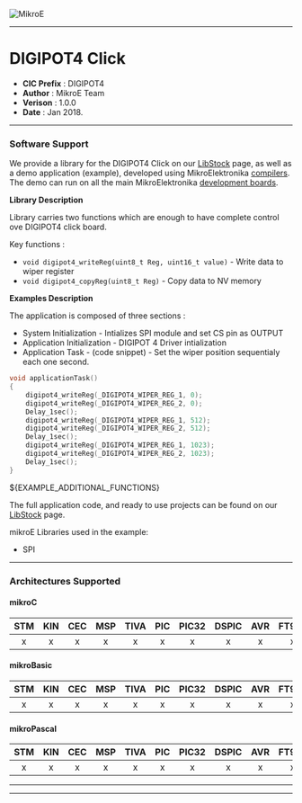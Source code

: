 ![MikroE](http://www.mikroe.com/img/designs/beta/logo_small.png)

---

# DIGIPOT4 Click

- **CIC Prefix**  : DIGIPOT4
- **Author**      : MikroE Team
- **Verison**     : 1.0.0
- **Date**        : Jan 2018.

---

### Software Support

We provide a library for the DIGIPOT4 Click on our [LibStock](https://libstock.mikroe.com/projects/view/2287/digipot-4-click) 
page, as well as a demo application (example), developed using MikroElektronika 
[compilers](http://shop.mikroe.com/compilers). The demo can run on all the main 
MikroElektronika [development boards](http://shop.mikroe.com/development-boards).

**Library Description**

Library carries two functions which are enough to have complete control ove DIGIPOT4 click board.

Key functions :

- ``` void digipot4_writeReg(uint8_t Reg, uint16_t value) ``` - Write data to wiper register
- ``` void digipot4_copyReg(uint8_t Reg) ``` - Copy data to NV memory

**Examples Description**

The application is composed of three sections :

- System Initialization -  Intializes SPI module and set CS pin as OUTPUT
- Application Initialization -  DIGIPOT 4 Driver intialization
- Application Task - (code snippet) - Set the wiper position sequentialy each one second.

```.c
void applicationTask()
{
    digipot4_writeReg(_DIGIPOT4_WIPER_REG_1, 0);
    digipot4_writeReg(_DIGIPOT4_WIPER_REG_2, 0);
    Delay_1sec();
    digipot4_writeReg(_DIGIPOT4_WIPER_REG_1, 512);
    digipot4_writeReg(_DIGIPOT4_WIPER_REG_2, 512);
    Delay_1sec();
    digipot4_writeReg(_DIGIPOT4_WIPER_REG_1, 1023);
    digipot4_writeReg(_DIGIPOT4_WIPER_REG_2, 1023);
    Delay_1sec();
}
```

${EXAMPLE_ADDITIONAL_FUNCTIONS}

The full application code, and ready to use projects can be found on our 
[LibStock](https://libstock.mikroe.com/projects/view/2287/digipot-4-click) page.

mikroE Libraries used in the example:

- SPI

---
### Architectures Supported

#### mikroC

| STM | KIN | CEC | MSP | TIVA | PIC | PIC32 | DSPIC | AVR | FT90x |
|:-:|:-:|:-:|:-:|:-:|:-:|:-:|:-:|:-:|:-:|
| x | x | x | x | x | x | x | x | x | x |

#### mikroBasic

| STM | KIN | CEC | MSP | TIVA | PIC | PIC32 | DSPIC | AVR | FT90x |
|:-:|:-:|:-:|:-:|:-:|:-:|:-:|:-:|:-:|:-:|
| x | x | x | x | x | x | x | x | x | x |

#### mikroPascal

| STM | KIN | CEC | MSP | TIVA | PIC | PIC32 | DSPIC | AVR | FT90x |
|:-:|:-:|:-:|:-:|:-:|:-:|:-:|:-:|:-:|:-:|
| x | x | x | x | x | x | x | x | x | x |

---
---
